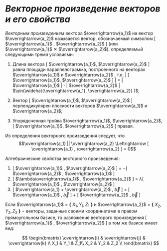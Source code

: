 # _Векторное произведение векторов и его свойства_

*Векторным произведением* вектора $\overrightarrow{a_1}$ на вектор $\overrightarrow{a_2}$ называется вектор, обозначаемый символом [  $\overrightarrow{a_1}$ , $\overrightarrow{a_2}$ ] (или $\overrightarrow{a_1}$ ✕ $\overrightarrow{a_2}$), определяемый следующими тремя условиями:

1.  Длина вектора [ $\overrightarrow{a_1}$, $\overrightarrow{a_2}$ ] равна площади параллелограмма, построенного на векторах $\overrightarrow{a_1}$ и $\overrightarrow{a_2}$ , т.е. | [ $\overrightarrow{a_1}$, $\overrightarrow{a_2}$ ] | = | $\overrightarrow{a_1}$ | $\cdot$ | $\overrightarrow{a_2}$ | $\sin(\widehat{\overrightarrow{a_1}, \overrightarrow{a_2}} )$;

2.  Вектор [ $\overrightarrow{a_1}$, $\overrightarrow{a_2}$ ] перпендикулярен плоскости векторов $\overrightarrow{a_1}$ и $\overrightarrow{a_2}$;

3.  Упорядоченная тройка $\overrightarrow{a_1}$, $\overrightarrow{a_2}$, [ $\overrightarrow{a_1}$, $\overrightarrow{a_2}$ ] правая.

Из определения векторного произведения следует, что $$\overrightarrow{a_1}  ||  \overrightarrow{a_2}  \Leftrightarrow [  \overrightarrow{a_1} , \overrightarrow{a_2} ] = 0$$

Алгебраические свойства векторного произведения:
1. [  $\overrightarrow{a_1}$ , $\overrightarrow{a_2}$ ] $=$ $-$[  $\overrightarrow{a_2}$ , $\overrightarrow{a_1}$ ]
2. [  $\lambda\overrightarrow{a_1}$ , $\overrightarrow{a_2}$ ] $=$ $\lambda$[  $\overrightarrow{a_1}$ , $\overrightarrow{a_2}$ ]
3. [  $\overrightarrow{a_1} + \overrightarrow{a_2}$ , $\overrightarrow{b}$ ] $=$ [  $\overrightarrow{a_1}$ , $\overrightarrow{b}$ ] $+$ [  $\overrightarrow{a_2}$ , $\overrightarrow{b}$ ]

Если $\overrightarrow{a_1}$ $=$ **{** $X_1, Y_1, Z_1$ **}** и $\overrightarrow{a_2}$ $=$ **{** $X_2, Y_2, Z_2$ **}** $-$ векторы, заданные своими координатами в правом прямоугольном базисе, то разложение векторого произведения [  $\overrightarrow{a_1}$ , $\overrightarrow{a_2}$ ] в том же базисе имеет вид:

$$
\begin{bmatrix} 
	\overrightarrow{i} & \overrightarrow{j} & \overrightarrow{k} \\
	X_1 & Y_1 & Z_1\\
	X_2 & Y_2 & Z_2 \\
\end{bmatrix}
$$
